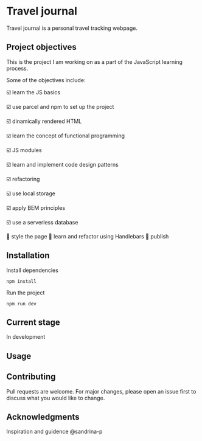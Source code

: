# Travel journal

Travel journal is a personal travel tracking webpage. 


## Project objectives 

This is the project I am working on as a part of the JavaScript learning process. 

Some of the objectives include: 

:ballot_box_with_check: learn the JS basics

:ballot_box_with_check: use parcel and npm to set up the project 

:ballot_box_with_check: dinamically rendered HTML  

:ballot_box_with_check: learn the concept of functional programming

:ballot_box_with_check: JS modules 

:ballot_box_with_check: learn and implement code design patterns

:ballot_box_with_check: refactoring

:ballot_box_with_check: use local storage 

:ballot_box_with_check: apply BEM principles 

:ballot_box_with_check: use a serverless database

:black_square_button:   style the page 
:black_square_button:   learn and refactor using Handlebars
:black_square_button:   publish


## Installation

Install dependencies

```
npm install
```

Run the project 

```
npm run dev
```

## Current stage
In development

## Usage


## Contributing
Pull requests are welcome. For major changes, please open an issue first to discuss what you would like to change.

## Acknowledgments 
Inspiration and guidence
@sandrina-p 
